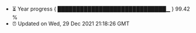 - ⏳ Year progress { █████████████████████████████▁ } 99.42 %
- ⏰ Updated on Wed, 29 Dec 2021 21:18:26 GMT

